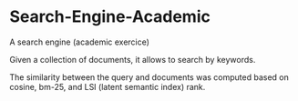 # Search-Engine-Academic
A search engine (academic exercice)

Given a collection of documents, it allows to search by keywords.

The similarity between the query and documents was computed based on cosine, bm-25, and LSI (latent semantic index) rank.
